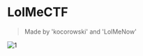 # LolMeCTF
> Made by 'kocorowski' and 'LolMeNow'

![1](https://github.com/user-attachments/assets/9ba5f836-06f4-4b7e-a29f-1a617e675ec7)
